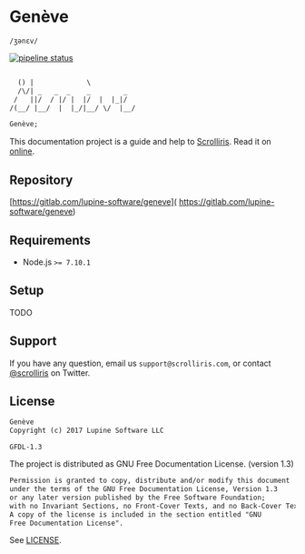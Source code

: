 # Genève

`/ʒənɛv/`

[![pipeline status][pipeline]][commit]


```txt

  () |             \
  /\/| _   _  _    _        _
 /   ||/  / |/ |  |/  |  |_|/
/(__/ |__/  |  |_/|__/ \/  |__/

Genève;
```

This documentation project is a guide and help to [Scrolliris](
https://about.scrolliris.com/). Read it on [online](
https://doc.scrolliris.com/).


## Repository

[https://gitlab.com/lupine-software/geneve](
https://gitlab.com/lupine-software/geneve)


## Requirements

* Node.js `>= 7.10.1`


## Setup

TODO


## Support

If you have any question, email us `support@scrolliris.com`, or
contact [@scrolliris](https://twitter.com/scrolliris) on Twitter.


## License

```txt
Genève
Copyright (c) 2017 Lupine Software LLC
```

`GFDL-1.3`

The project is distributed as GNU Free Documentation License. (version 1.3)

```txt
Permission is granted to copy, distribute and/or modify this document
under the terms of the GNU Free Documentation License, Version 1.3
or any later version published by the Free Software Foundation;
with no Invariant Sections, no Front-Cover Texts, and no Back-Cover Texts.
A copy of the license is included in the section entitled "GNU
Free Documentation License".
```

See [LICENSE](LICENSE).


[pipeline]: https://gitlab.com/lupine-software/geneve/badges/master/pipeline.svg
[commit]: https://gitlab.com/lupine-software/geneve/commits/master
